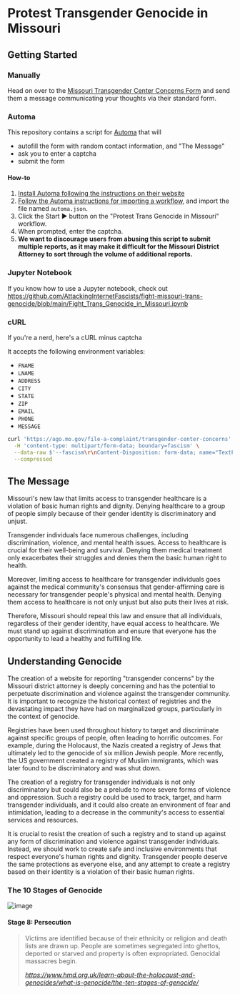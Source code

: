 # Protest Transgender Genocide in Missouri

## Getting Started

### Manually

Head on over to the [Missouri Transgender Center Concerns Form](https://ago.mo.gov/file-a-complaint/transgender-center-concerns) and send them a message communicating your thoughts via their standard form.

### Automa

This repository contains a script for [Automa](https://www.automa.site/) that will
 * autofill the form with random contact information, and "The Message"
 * ask you to enter a captcha
 * submit the form

#### How-to

  1. [Install Automa following the instructions on their website](https://www.automa.site/)
  2. [Follow the Automa instructions for importing a workflow](https://docs.automa.site/workflow/overview.html#export-and-import-a-workflow), and import the file named `automa.json`.
  3. Click the Start ▶ button on the "Protest Trans Genocide in Missouri" workflow.
  4. When prompted, enter the captcha.
  5. **We want to discourage users from abusing this script to submit multiple reports, as it may make it difficult for the Missouri District Attorney to sort through the volume of additional reports.**

### Jupyter Notebook

If you know how to use a Jupyter notebook, check out https://github.com/AttackingInternetFascists/fight-missouri-trans-genocide/blob/main/Fight_Trans_Genocide_in_Missouri.ipynb

### cURL

If you're a nerd, here's a cURL minus captcha

It accepts the following environment variables:
 * `FNAME`
 * `LNAME`
 * `ADDRESS`
 * `CITY`
 * `STATE`
 * `ZIP`
 * `EMAIL`
 * `PHONE`
 * `MESSAGE`

```sh
curl 'https://ago.mo.gov/file-a-complaint/transgender-center-concerns' \
  -H 'content-type: multipart/form-data; boundary=fascism' \
  --data-raw $'--fascism\r\nContent-Disposition: form-data; name="TextFieldController_4"\r\n\r\n${FNAME}\r\n--fascism\r\nContent-Disposition: form-data; name="TextFieldController_5"\r\n\r\n${LNAME}\r\n--fascism\r\nContent-Disposition: form-data; name="TextFieldController_1"\r\n\r\n${ADDRESS}\r\n--fascism\r\nContent-Disposition: form-data; name="TextFieldController_2"\r\n\r\n${CITY}\r\n--fascism\r\nContent-Disposition: form-data; name="DropdownListFieldController"\r\n\r\n${STATE}\r\n--fascism\r\nContent-Disposition: form-data; name="TextFieldController_6"\r\n\r\n${ZIP}\r\n--fascism\r\nContent-Disposition: form-data; name="TextFieldController_0"\r\n\r\${EMAIL}\r\n--fascism\r\nContent-Disposition: form-data; name="TextFieldController_3"\r\n\r\n${PHONE}\r\n--fascism\r\nContent-Disposition: form-data; name="ParagraphTextFieldController"\r\n\r\n${MESSAGE}\r\n--fascism--\r\n' \
  --compressed
```

## The Message

Missouri's new law that limits access to transgender healthcare is a violation of basic human rights and dignity. Denying healthcare to a group of people simply because of their gender identity is discriminatory and unjust.

Transgender individuals face numerous challenges, including discrimination, violence, and mental health issues. Access to healthcare is crucial for their well-being and survival. Denying them medical treatment only exacerbates their struggles and denies them the basic human right to health.

Moreover, limiting access to healthcare for transgender individuals goes against the medical community's consensus that gender-affirming care is necessary for transgender people's physical and mental health. Denying them access to healthcare is not only unjust but also puts their lives at risk.

Therefore, Missouri should repeal this law and ensure that all individuals, regardless of their gender identity, have equal access to healthcare. We must stand up against discrimination and ensure that everyone has the opportunity to lead a healthy and fulfilling life.

## Understanding Genocide

The creation of a website for reporting "transgender concerns" by the Missouri district attorney is deeply concerning and has the potential to perpetuate discrimination and violence against the transgender community. It is important to recognize the historical context of registries and the devastating impact they have had on marginalized groups, particularly in the context of genocide.

Registries have been used throughout history to target and discriminate against specific groups of people, often leading to horrific outcomes. For example, during the Holocaust, the Nazis created a registry of Jews that ultimately led to the genocide of six million Jewish people. More recently, the US government created a registry of Muslim immigrants, which was later found to be discriminatory and was shut down.

The creation of a registry for transgender individuals is not only discriminatory but could also be a prelude to more severe forms of violence and oppression. Such a registry could be used to track, target, and harm transgender individuals, and it could also create an environment of fear and intimidation, leading to a decrease in the community's access to essential services and resources.

It is crucial to resist the creation of such a registry and to stand up against any form of discrimination and violence against transgender individuals. Instead, we should work to create safe and inclusive environments that respect everyone's human rights and dignity. Transgender people deserve the same protections as everyone else, and any attempt to create a registry based on their identity is a violation of their basic human rights.

### The 10 Stages of Genocide

![image](https://user-images.githubusercontent.com/114874765/233242905-2d8bb4a4-5ea4-4e81-b067-44b7230b1007.png)

#### Stage 8: Persecution

> Victims are identified because of their ethnicity or religion and death lists are drawn up. People are sometimes segregated into ghettos, deported or starved and property is often expropriated. Genocidal massacres begin.
>
> _https://www.hmd.org.uk/learn-about-the-holocaust-and-genocides/what-is-genocide/the-ten-stages-of-genocide/_

